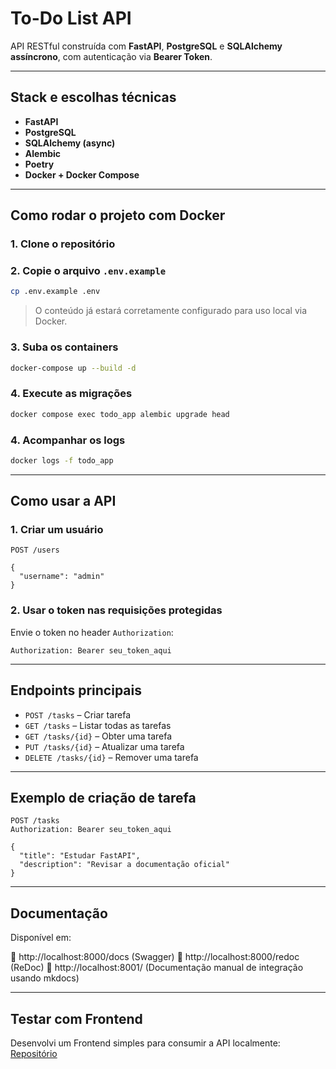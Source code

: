 # To-Do List API

API RESTful construída com **FastAPI**, **PostgreSQL** e **SQLAlchemy assíncrono**, com autenticação via **Bearer Token**.

---

## Stack e escolhas técnicas

- **FastAPI**
- **PostgreSQL**
- **SQLAlchemy (async)**
- **Alembic**
- **Poetry**
- **Docker + Docker Compose**

---

## Como rodar o projeto com Docker

### 1. Clone o repositório


### 2. Copie o arquivo `.env.example`

```bash
cp .env.example .env
```

> O conteúdo já estará corretamente configurado para uso local via Docker.

### 3. Suba os containers

```bash
docker-compose up --build -d
```

### 4. Execute as migrações

```bash
docker compose exec todo_app alembic upgrade head
```

### 4. Acompanhar os logs

```bash
docker logs -f todo_app
```

---

## Como usar a API

### 1. Criar um usuário

```http
POST /users

{
  "username": "admin"
}
```

### 2. Usar o token nas requisições protegidas

Envie o token no header `Authorization`:

```
Authorization: Bearer seu_token_aqui
```

---

## Endpoints principais

- `POST /tasks` – Criar tarefa
- `GET /tasks` – Listar todas as tarefas
- `GET /tasks/{id}` – Obter uma tarefa
- `PUT /tasks/{id}` – Atualizar uma tarefa
- `DELETE /tasks/{id}` – Remover uma tarefa

---

## Exemplo de criação de tarefa

```http
POST /tasks
Authorization: Bearer seu_token_aqui

{
  "title": "Estudar FastAPI",
  "description": "Revisar a documentação oficial"
}
```

---

## Documentação

Disponível em:

📍 http://localhost:8000/docs  (Swagger)
📍 http://localhost:8000/redoc (ReDoc)
📍 http://localhost:8001/ (Documentação manual de integração usando mkdocs)

---

## Testar com Frontend

Desenvolvi um Frontend simples para consumir a API localmente: [Repositório](https://github.com/caiovidinha/todo-front)
